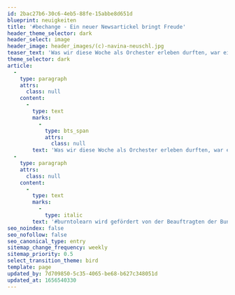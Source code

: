 ```yaml
---
id: 2bac27b6-30c6-4eb5-88fe-15abbe8d651d
blueprint: neuigkeiten
title: '#bechange - Ein neuer Newsartickel bringt Freude'
header_theme_selector: dark
header_select: image
header_image: header_images/(c)-navina-neuschl.jpg
teaser_text: 'Was wir diese Woche als Orchester erleben durften, war ein großes Geschenk. Wir hatten das Glück und Privileg unsere Zeit dem gemeinsamen Lernen widmen zu dürfeanstehenden …'
theme_selector: dark
article:
  -
    type: paragraph
    attrs:
      class: null
    content:
      -
        type: text
        marks:
          -
            type: bts_span
            attrs:
              class: null
        text: 'Was wir diese Woche als Orchester erleben durften, war ein großes Geschenk. Wir hatten das Glück und Privileg unsere Zeit dem gemeinsamen Lernen widmen zu dürfen, ohne den Zeitdruck eines anstehenden Konzerts im Kopf zu haben. #burntolearn heißt das wunderbare Projekt, innerhalb dessen wir dieses Jahr viermal zusammenkommen dürfen, um als Orchester zu wachsen und unsere Improvisation, unser Zusammenspiel, unsere Komposition und unseren Klang zu stärken. Gerade in diesen herausfordernden Zeiten schätzen wir jede Minute des gemeinsamen Musizierens umso mehr wert. Und noch ist es zwar ein Geheimnis, aber wir freuen uns schon darauf, #burntolearn mit einer ganz besonderen Überraschung für euch abzuschließen.'
  -
    type: paragraph
    attrs:
      class: null
    content:
      -
        type: text
        marks:
          -
            type: italic
        text: '#burntolearn wird gefördert von der Beauftragten der Bundesregierung für Kultur und Medien.'
seo_noindex: false
seo_nofollow: false
seo_canonical_type: entry
sitemap_change_frequency: weekly
sitemap_priority: 0.5
select_transition_theme: bird
template: page
updated_by: 7d709850-5c35-4065-be68-b627c348051d
updated_at: 1656540330
---
```

